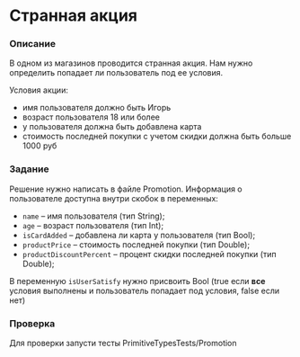 # Странная акция

### Описание

В одном из магазинов проводится странная акция. Нам нужно определить попадает ли пользователь под ее условия.

Условия акции:
- имя пользователя должно быть Игорь
- возраст пользователя 18 или более
- у пользователя должна быть добавлена карта
- стоимость последней покупки с учетом скидки должна быть больше 1000 руб

### Задание

Решение нужно написать в файле Promotion. Информация о пользователе доступна внутри скобок в переменных: 
- `name` – имя пользователя (тип String);
- `age` – возраст пользователя (тип Int);
- `isCardAdded` – добавлена ли карта у пользователя (тип Bool);
- `productPrice` – стоимость последней покупки (тип Double);
- `productDiscountPercent` – процент скидки последней покупки (тип Double);

В переменную `isUserSatisfy` нужно присвоить Bool (true если **все** условия выполнены и пользователь попадает под условия, false если нет)  

### Проверка

Для проверки запусти тесты PrimitiveTypesTests/Promotion
